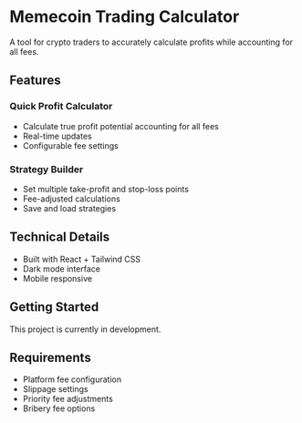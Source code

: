 # Memecoin Trading Calculator

A tool for crypto traders to accurately calculate profits while accounting for all fees.

## Features

### Quick Profit Calculator
- Calculate true profit potential accounting for all fees
- Real-time updates
- Configurable fee settings

### Strategy Builder
- Set multiple take-profit and stop-loss points
- Fee-adjusted calculations
- Save and load strategies

## Technical Details
- Built with React + Tailwind CSS
- Dark mode interface
- Mobile responsive

## Getting Started
This project is currently in development.

## Requirements
- Platform fee configuration
- Slippage settings
- Priority fee adjustments
- Bribery fee options
